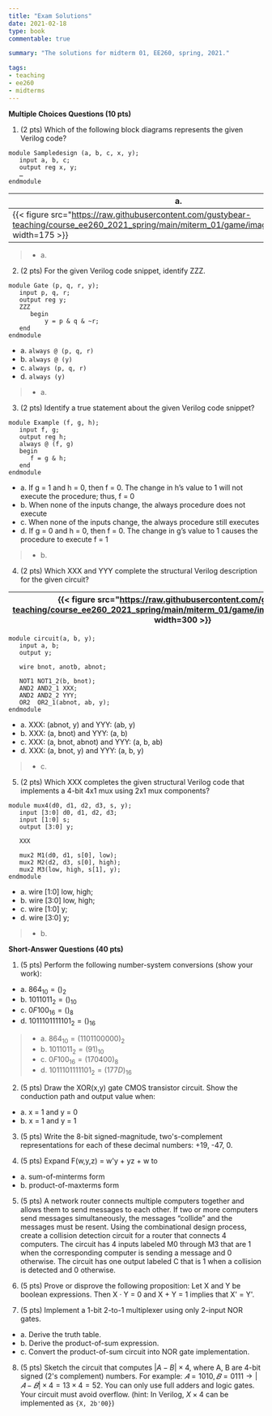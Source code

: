 ```yaml
---
title: "Exam Solutions"
date: 2021-02-18
type: book
commentable: true

summary: "The solutions for midterm 01, EE260, spring, 2021."

tags:
- teaching
- ee260
- midterms
---
```


**Multiple Choices Questions (10 pts)**

1) (2 pts) Which of the following block diagrams represents the given Verilog code?
```
module Sampledesign (a, b, c, x, y);
   input a, b, c;
   output reg x, y;
   …
endmodule
```
| a. | b. | c. | d. |
| --| --| --| --| 
| {{< figure src="https://raw.githubusercontent.com/gustybear-teaching/course_ee260_2021_spring/main/miterm_01/game/images/problem_1a.png" width=175 >}} | {{< figure src="https://raw.githubusercontent.com/gustybear-teaching/course_ee260_2021_spring/main/miterm_01/game/images/problem_1b.png" width=175 >}} | {{< figure src="https://raw.githubusercontent.com/gustybear-teaching/course_ee260_2021_spring/main/miterm_01/game/images/problem_1c.png" width=175 >}} | {{< figure src="https://raw.githubusercontent.com/gustybear-teaching/course_ee260_2021_spring/main/miterm_01/game/images/problem_1d.png" width=175 >}} |

> - a.

2) (2 pts) For the given Verilog code snippet, identify ZZZ.

```
module Gate (p, q, r, y);
   input p, q, r;
   output reg y;
   ZZZ
      begin
          y = p & q & ~r;
   end
endmodule
```
- a. `always @ (p, q, r)`
- b. `always @ (y)`
- c. `always (p, q, r)`
- d. `always (y)`

> - a.

3) (2 pts) Identify a true statement about the given Verilog code snippet?

```
module Example (f, g, h);
   input f, g;
   output reg h;
   always @ (f, g)
   begin
      f = g & h;
   end
endmodule
```

- a. If g = 1 and h = 0, then f = 0. The change in h’s value to 1 will not execute the procedure; thus, f = 0
- b. When none of the inputs change, the always procedure does not execute
- c. When none of the inputs change, the always procedure still executes
- d. If g = 0 and h = 0, then f = 0. The change in g’s value to 1 causes the procedure to execute f = 1

> - b.

4) (2 pts) Which XXX and YYY complete the structural Verilog description for the given circuit?

| {{< figure src="https://raw.githubusercontent.com/gustybear-teaching/course_ee260_2021_spring/main/miterm_01/game/images/problem_4.png" width=300 >}} |
| -- |

```
module circuit(a, b, y);
   input a, b;
   output y;

   wire bnot, anotb, abnot;

   NOT1 NOT1_2(b, bnot);
   AND2 AND2_1 XXX;
   AND2 AND2_2 YYY;
   OR2  OR2_1(abnot, ab, y);
endmodule
```
- a. XXX: (abnot, y) and YYY: (ab, y)
- b. XXX: (a, bnot) and YYY: (a, b)
- c. XXX: (a, bnot, abnot) and YYY: (a, b, ab)
- d. XXX: (a, bnot, y) and YYY: (a, b, y)

> - c.

5) (2 pts) 
Which XXX completes the given structural Verilog code that implements a 4-bit 4x1 mux using 2x1 mux components?

```
module mux4(d0, d1, d2, d3, s, y); 
   input [3:0] d0, d1, d2, d3; 
   input [1:0] s; 
   output [3:0] y; 

   XXX

   mux2 M1(d0, d1, s[0], low); 
   mux2 M2(d2, d3, s[0], high); 
   mux2 M3(low, high, s[1], y); 
endmodule
```
- a. wire [1:0] low, high;
- b. wire [3:0] low, high;
- c. wire [1:0] y;
- d. wire [3:0] y;

> - b.

**Short-Answer Questions (40 pts)**

1) (5 pts) Perform the following number-system conversions (show your work):
  - a. $864_{10} = ()_{2}$
  - b. $1011011_{2} = ()_{10}$
  - c. $0F100_{16} = ()_{8}$
  - d. $1011101111101_{2} = ()_{16}$

> - a. $864_{10} = (1101100000)_{2}$
> - b. $1011011_{2} = (91)_{10}$
> - c. $0F100_{16} = (170400)_{8}$
> - d. $1011101111101_{2} = (177D)_{16}$

2) (5 pts) Draw the XOR(x,y) gate CMOS transistor circuit. Show the conduction path and output value when: 
  - a. x = 1 and y = 0
  - b. x = 1 and y = 1

3) (5 pts) Write the 8-bit signed-magnitude, two's-complement representations for each of these decimal numbers: +19, -47, 0.

4) (5 pts) Expand F(w,y,z) = w'y + yz + w to 
  - a. sum-of-minterms form
  - b. product-of-maxterms form

5) (5 pts) A network router connects multiple computers together and allows them to send messages to each other. If two or more computers send messages simultaneously, the messages “collide” and the messages must be resent. Using the combinational design process, create a collision detection circuit for a router that connects 4 computers. The circuit has 4 inputs labeled M0 through M3 that are 1 when the corresponding computer is sending a message and 0 otherwise. The circuit has one output labeled C that is 1 when a collision is detected and 0 otherwise.

6) (5 pts) Prove or disprove the following proposition: Let X and Y be boolean expressions. Then X · Y = 0 and X + Y = 1 implies that X' = Y'.

7) (5 pts) Implement a 1-bit 2-to-1 multiplexer using only 2-input NOR gates.
  - a. Derive the truth table.
  - b. Derive the product-of-sum expression.
  - c. Convert the product-of-sum circuit into NOR gate implementation.

8) (5 pts) Sketch the circuit that computes $|A - B| × 4$, where A, B are 4-bit signed (2's complement) numbers. For example: $𝐴 = 1010, 𝐵 = 0111 \rightarrow |𝐴 − 𝐵| \times 4 = 13 \times 4 = 52$. You can only use full adders and logic gates. Your circuit must avoid overflow. (hint: In Verilog, $X \times 4$ can be implemented as `{X, 2b'00}`)

